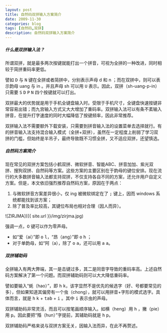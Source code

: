 ```yaml
---
layout: post
title: 自然码双拼输入方案简介
date: 2009-11-30
categories: blog
tags: [自然码,双拼]
description: 自然码双拼输入方案简介
---
```


##### 什么是双拼输入法？

所谓双拼，就是最多两次按键就能打出一个拼音，可视为全拼的一种改进，同时相较于简拼重码率更低。

譬如 <kbd>D</kbd> 与 <kbd>N</kbd> 键在全拼或者简拼中，分别表示声母 d 和 n ；而在双拼中，则可以表示韵母 uang 与 in 。并且声母 sh 可以用 <kbd>U</kbd> 表示。因此，双拼（sh-uang-p-in）只需要 <kbd>S</kbd> <kbd>D</kbd> <kbd>P</kbd> <kbd>N</kbd> 四个按键就可以打出。

双拼最大的优势就是用于手机全键盘输入时。受限于手机尺寸，全键盘快速按键非常容易出错；而九宫输入方式又大大增加了重码率。双拼输入法可以有条不紊输入拼音，在提升打字速度的同时大幅降低了按键频率，因此非常推荐。

双拼输入法不需要额外下载安装，只需要到拼音输入法的设置菜单去选择就行。有的拼音输入法支持混合输入模式（全拼+双拼），虽然在一定程度上削弱了学习双拼的门槛，但始终是半吊子，最终导致既不习惯全拼，又不适应双拼，还望慎选。

##### 自然码方案简介

现在常见的双拼方案包括小鹤双拼、微软拼音、智能ABC、拼音加加、紫光双拼、搜狗双拼、自然码等方案。这些方案的主要区别在于韵母的键位安排。现在流行的大多数拼音输入法都支持双拼，不仅支持各自不同的方案，还允许用户自定义方案。但是，本文依旧强烈推荐自然码方案，原因在于两点：

1. 与微软拼音方案差异很小，仅 ing 被微软绑定在了 <kbd>;</kbd> 键上，因而 windows 系统都能找到该方案；
2. 除了普及率比较高，其键位布局也相对合理（因人而异）。

![ZIRJMA]({{ site.url }}/img/zirjma.jpg)

强调一点，<kbd>O</kbd> 键可以作为零声母。

- 如“爱（ai）”即 <kbd>o</kbd> <kbd>l</kbd>，“昂（ang）”即 <kbd>o</kbd> <kbd>h</kbd> ；
- 对于单韵母，如“阿（a），除了 <kbd>o</kbd> <kbd>a</kbd>，还可以用 <kbd>a</kbd> <kbd>a</kbd>。

##### 双拼辅助码

全拼输入有两大弊端，其一是击键过多，其二是同音字导致的重码率高。上述自然码方案解决了第一个问题。而双拼辅助码则可以大大降低重码率。

譬如要输入“蚝（hao）”，即 <kbd>h</kbd> <kbd>k</kbd>，该字显然不是优先的候选字（好、号都要常见的多），但如果知道其偏旁有一个虫（chong），就可以用拼音+字形的模式选字。具体而言，就是 <kbd>h</kbd> <kbd>k</kbd> + <kbd>tab</kbd> + <kbd>i</kbd> 。其中 <kbd>i</kbd> 表示虫的声母。

双拼辅助码非常灵活，而且可以按笔画顺序输入。如横（heng）用 <kbd>h</kbd> ，撇（pie）用 <kbd>p</kbd>。因此要把“殙（hun）”字提前，其辅助码就是 <kbd>h</kbd> <kbd>p</kbd>。

双拼辅助码严格来说与双拼方案无关，因输入法而异，在此不再赘述。